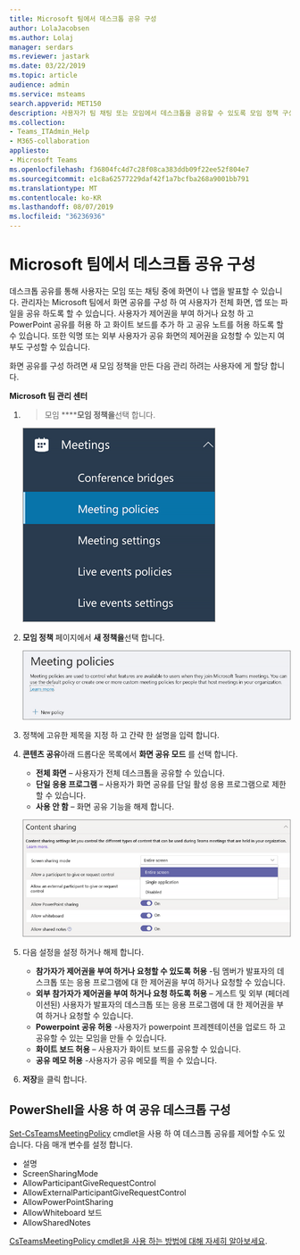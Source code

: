 ```yaml
---
title: Microsoft 팀에서 데스크톱 공유 구성
author: LolaJacobsen
ms.author: Lolaj
manager: serdars
ms.reviewer: jastark
ms.date: 03/22/2019
ms.topic: article
audience: admin
ms.service: msteams
search.appverid: MET150
description: 사용자가 팀 채팅 또는 모임에서 데스크톱을 공유할 수 있도록 모임 정책 구성
ms.collection:
- Teams_ITAdmin_Help
- M365-collaboration
appliesto:
- Microsoft Teams
ms.openlocfilehash: f36804fc4d7c28f08ca383ddb09f22ee52f804e7
ms.sourcegitcommit: e1c8a62577229daf42f1a7bcfba268a9001bb791
ms.translationtype: MT
ms.contentlocale: ko-KR
ms.lasthandoff: 08/07/2019
ms.locfileid: "36236936"
---
```

<a name="configure-desktop-sharing-in-microsoft-teams"></a>Microsoft 팀에서 데스크톱 공유 구성
============================================

데스크톱 공유를 통해 사용자는 모임 또는 채팅 중에 화면이 나 앱을 발표할 수 있습니다. 관리자는 Microsoft 팀에서 화면 공유를 구성 하 여 사용자가 전체 화면, 앱 또는 파일을 공유 하도록 할 수 있습니다. 사용자가 제어권을 부여 하거나 요청 하 고 PowerPoint 공유를 허용 하 고 화이트 보드를 추가 하 고 공유 노트를 허용 하도록 할 수 있습니다. 또한 익명 또는 외부 사용자가 공유 화면의 제어권을 요청할 수 있는지 여부도 구성할 수 있습니다.

화면 공유를 구성 하려면 새 모임 정책을 만든 다음 관리 하려는 사용자에 게 할당 합니다.

**Microsoft 팀 관리 센터**

1.  > 모임 ******모임 정책을**선택 합니다.

    ![모임 정책을 선택한 것을 보여 주는 스크린샷](media/configure-desktop-sharing-image1.png)

2. **모임 정책** 페이지에서 **새 정책을**선택 합니다.

    ![모임 정책 메시지를 보여 주는 스크린샷](media/configure-desktop-sharing-image2.png)

3. 정책에 고유한 제목을 지정 하 고 간략 한 설명을 입력 합니다.

4. **콘텐츠 공유**아래 드롭다운 목록에서 **화면 공유 모드** 를 선택 합니다.

   - **전체 화면** – 사용자가 전체 데스크톱을 공유할 수 있습니다.
   - **단일 응용 프로그램** – 사용자가 화면 공유를 단일 활성 응용 프로그램으로 제한할 수 있습니다.
   - **사용 안 함** – 화면 공유 기능을 해제 합니다.

    ![공유 모드 옵션을 보여 주는 스크린샷](media/configure-desktop-sharing-image3.png)

5. 다음 설정을 설정 하거나 해제 합니다.

    - **참가자가 제어권을 부여 하거나 요청할 수 있도록 허용** -팀 멤버가 발표자의 데스크톱 또는 응용 프로그램에 대 한 제어권을 부여 하거나 요청할 수 있습니다.
    - **외부 참가자가 제어권을 부여 하거나 요청 하도록 허용** – 게스트 및 외부 (페더레이션된) 사용자가 발표자의 데스크톱 또는 응용 프로그램에 대 한 제어권을 부여 하거나 요청할 수 있습니다.
    - **Powerpoint 공유 허용** -사용자가 powerpoint 프레젠테이션을 업로드 하 고 공유할 수 있는 모임을 만들 수 있습니다.
    - **화이트 보드 허용** – 사용자가 화이트 보드를 공유할 수 있습니다.
    - **공유 메모 허용** -사용자가 공유 메모를 찍을 수 있습니다.

6. **저장**을 클릭 합니다.

## <a name="use-powershell-to-configure-shared-desktop"></a>PowerShell을 사용 하 여 공유 데스크톱 구성

[Set-CsTeamsMeetingPolicy](https://docs.microsoft.com/en-us/powershell/module/skype/set-csteamsmeetingpolicy?view=skype-ps) cmdlet을 사용 하 여 데스크톱 공유를 제어할 수도 있습니다. 다음 매개 변수를 설정 합니다.

- 설명
- ScreenSharingMode
- AllowParticipantGiveRequestControl
- AllowExternalParticipantGiveRequestControl
- AllowPowerPointSharing
- AllowWhiteboard 보드
- AllowSharedNotes

[CsTeamsMeetingPolicy cmdlet을 사용 하는 방법에 대해 자세히 알아보세요](https://docs.microsoft.com/en-us/powershell/module/skype/set-csteamsmeetingpolicy?view=skype-ps).

